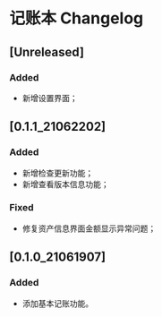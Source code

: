 <!-- Keep a Changelog guide -> https://keepachangelog.com -->

# 记账本 Changelog

## [Unreleased]
### Added
- 新增设置界面；

## [0.1.1_21062202]
### Added
- 新增检查更新功能；
- 新增查看版本信息功能；
### Fixed
- 修复资产信息界面金额显示异常问题；

## [0.1.0_21061907]
### Added
- 添加基本记账功能。
